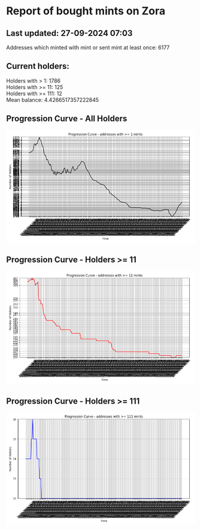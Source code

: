 # Report of bought mints on Zora
## Last updated: 27-09-2024 07:03
Addresses which minted with mint or sent mint at least once: 6177

## Current holders:
Holders with > 1: 1786  
Holders with >= 11: 125  
Holders with >= 111: 12  
Mean balance: 4.4266517357222845  

## Progression Curve - All Holders
![addresses with >= 1 mint](progression_curve_all.png)
## Progression Curve - Holders >= 11
![addresses with >= 11 mints](progression_curve_gt_11.png)
## Progression Curve - Holders >= 111
![addresses with >= 111 mints](progression_curve_gt_111.png)
